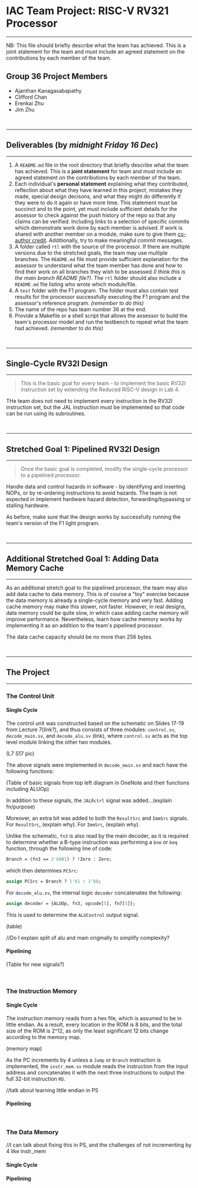 # IAC Team Project: RISC-V RV321 Processor

---

NB: This file should briefly describe what the team has achieved. This is a joint statement for the team and must include an agreed statement on the contributions by each member of the team.

## Group 36 Project Members

* Ajanthan Kanagasabapathy
* Clifford Chan
* Erenkai Zhu
* Jim Zhu

<br>

---

## Deliverables (by _midnight Friday 16 Dec_)

---

1. A `README.md` file in the root directory that briefly describe what the team has achieved. This is a **joint statement** for team and must include an agreed statement on the contributions by each member of the team. 
2. Each individual's **personal statement** explaining what they contributed, reflection about what they have learned in this project, mistakes they made, special design decisons, and what they might do differently if they were to do it again or have more time.  This statement must be succinct and to the point, yet must include sufficient details for the assessor to check against the push history of the repo so that any claims can be verified. Including links to a selection of specific commits which demonstrate work done by each member is advised. If work is shared with another member on a module, make sure to give them [co-author credit](https://docs.github.com/en/pull-requests/committing-changes-to-your-project/creating-and-editing-commits/creating-a-commit-with-multiple-authors#creating-co-authored-commits-on-the-command-line). Additionally, try to make meaningful commit messages.
3. A folder called `rtl` with the source of the processor. If there are multiple versions due to the stretched goals, the team may use multiple branches. The `README.md` file must provide sufficient explanation for the assessor to understand what the team member has done and how to find their work on all branches they wish to be assessed *(I think this is the main branch README file?)*.  The `rtl` folder should also include a `README.md` file listing who wrote which module/file.
4. A `test` folder with the F1 program. The folder must also contain test results for the processor successfully executing the F1 program and the assessor's reference program. *(remember to do this)*
5. The name of the repo has team number 36 at the end.
6. Provide a Makefile or a shell script that allows the assessor to build the team's processor model and run the testbench to repeat what the team had achieved. *(remember to do this)*

<br>

---

## Single-Cycle RV32I Design

---

>This is the basic goal for every team - to implement the basic RV32I instruction set by extending the Reduced RISC-V design in Lab 4.

THe team does not need to implement every instruction in the RV32I instruction set, but the JAL instruction must be implemented so that code can be run using its subroutines.

<br>

---

## Stretched Goal 1: Pipelined RV32I Design

---

>Once the basic goal is completed, modify the single-cycle processor to a pipelined processor.  

Handle data and control hazards in software - by identifying and inserting NOPs, or by re-ordering instructions to avoid hazards.  The team is not expected in implement hardware hazard detection, forwarding/bypassing or stalling hardware.

As before, make sure that the design works by successfully running the team's version of the F1 light program.

<br>

---

## Additional Stretched Goal 1: Adding Data Memory Cache

---

As an additional stretch goal to the pipelined processor, the team may also add data cache to data memory. This is of course a "toy" exercise because the data memory is already a single-cycle memory and very fast. Adding cache memory may make this slower, not faster.  However, in real designs, data memory could be quite slow, in which case adding cache memory will improve performance.  Nevertheless, learn how cache memory works by implementing it as an addition to the team's pipelined processor.

The data cache capacity should be no more than 256 bytes.

<br>

---

## The Project

---

### The Control Unit

#### **Single Cycle**

The control unit was constructed based on the schematic on Slides 17-19 from Lecture 7(link?), and thus consists of three modules: `control.sv`, `decode_main.sv`, and `decode_alu.sv` (link), where `control.sv` acts as the top level module linking the other two modules.

(L7 S17 pic)

The above signals were implemented in `decode_main.sv` and each have the following functions:

(Table of basic signals from top left diagram in OneNote and their functions including ALUOp)

In addition to these signals, the `JALRctrl` signal was added...(explain fn/purpose)

Moreover, an extra bit was added to both the `ResultSrc` and `ImmSrc` signals. For `ResultSrc`, (explain why). For `ImmSrc`, (explain why). 

Unlike the schematic, `fn3` is also read by the main decoder, as it is required to determine whether a B-type instruction was performing a `bne` or `beq` function, through the following line of code: 

```systemverilog
Branch = (fn3 == 3'b001) ? !Zero : Zero;
```

which then determines `PCSrc`:

```systemverilog
assign PCSrc = Branch ? 1'b1 : 1'b0;
```
For `decode_alu.sv`, the internal logic `decoder` concatenates the following:

```systemverilog
assign decoder = {ALUOp, fn3, opcode[5], fn7[5]}; 
```
This is used to determine the `ALUControl` output signal. 

(table)

//Do I explain split of alu and main originally to simplify complexity?
#### **Pipelining**
(Table for new signals?) 

<br>

### The Instruction Memory

#### **Single Cycle**
The instruction memory reads from a hex file, which is assumed to be in little endian. As a result, every location in the ROM is 8 bits, and the total size of the ROM is 2^12, as only the least significant 12 bits change according to the memory map.

(memory map)

As the PC increments by 4 unless a `Jump` or `Branch` instruction is implemented, the `instr_mem.sv` module reads the instruction from the input address and concatenates it with the next three instructions to output the full 32-bit instruction `RD`.

//talk about learning little endian in PS

#### **Pipelining**

<br>


### The Data Memory



//I can talk about fixing this in PS, and the challenges of not incrementing by 4 like instr_mem
#### **Single Cycle**

#### **Pipelining**
